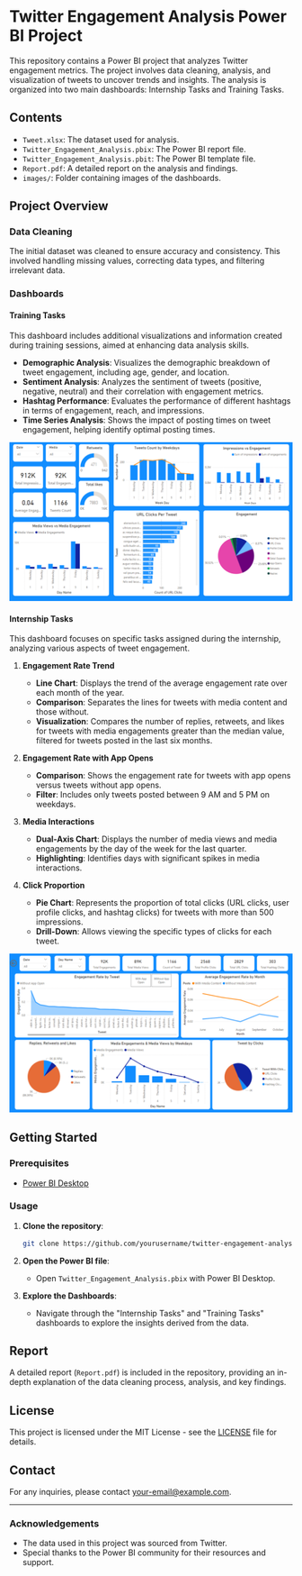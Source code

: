 # Twitter Engagement Analysis Power BI Project

This repository contains a Power BI project that analyzes Twitter engagement metrics. The project involves data cleaning, analysis, and visualization of tweets to uncover trends and insights. The analysis is organized into two main dashboards: Internship Tasks and Training Tasks.

## Contents

- `Tweet.xlsx`: The dataset used for analysis.
- `Twitter_Engagement_Analysis.pbix`: The Power BI report file.
- `Twitter_Engagement_Analysis.pbit`: The Power BI template file.
- `Report.pdf`: A detailed report on the analysis and findings.
- `images/`: Folder containing images of the dashboards.

## Project Overview

### Data Cleaning
The initial dataset was cleaned to ensure accuracy and consistency. This involved handling missing values, correcting data types, and filtering irrelevant data.

### Dashboards

#### Training Tasks
This dashboard includes additional visualizations and information created during training sessions, aimed at enhancing data analysis skills.

- **Demographic Analysis**: Visualizes the demographic breakdown of tweet engagement, including age, gender, and location.
- **Sentiment Analysis**: Analyzes the sentiment of tweets (positive, negative, neutral) and their correlation with engagement metrics.
- **Hashtag Performance**: Evaluates the performance of different hashtags in terms of engagement, reach, and impressions.
- **Time Series Analysis**: Shows the impact of posting times on tweet engagement, helping identify optimal posting times.

![Training Tasks Dashboard](training_tasks_dashboard.png)

#### Internship Tasks
This dashboard focuses on specific tasks assigned during the internship, analyzing various aspects of tweet engagement.

1. **Engagement Rate Trend**
    - **Line Chart**: Displays the trend of the average engagement rate over each month of the year.
    - **Comparison**: Separates the lines for tweets with media content and those without.
    - **Visualization**: Compares the number of replies, retweets, and likes for tweets with media engagements greater than the median value, filtered for tweets posted in the last six months.

2. **Engagement Rate with App Opens**
    - **Comparison**: Shows the engagement rate for tweets with app opens versus tweets without app opens.
    - **Filter**: Includes only tweets posted between 9 AM and 5 PM on weekdays.

3. **Media Interactions**
    - **Dual-Axis Chart**: Displays the number of media views and media engagements by the day of the week for the last quarter.
    - **Highlighting**: Identifies days with significant spikes in media interactions.

4. **Click Proportion**
    - **Pie Chart**: Represents the proportion of total clicks (URL clicks, user profile clicks, and hashtag clicks) for tweets with more than 500 impressions.
    - **Drill-Down**: Allows viewing the specific types of clicks for each tweet.

![Internship Tasks Dashboard](internship_tasks_dashboard.png)

## Getting Started

### Prerequisites
- [Power BI Desktop](https://powerbi.microsoft.com/desktop/)

### Usage

1. **Clone the repository**:
    ```bash
    git clone https://github.com/yourusername/twitter-engagement-analysis.git
    ```

2. **Open the Power BI file**:
   - Open `Twitter_Engagement_Analysis.pbix` with Power BI Desktop.

3. **Explore the Dashboards**:
   - Navigate through the "Internship Tasks" and "Training Tasks" dashboards to explore the insights derived from the data.

## Report

A detailed report (`Report.pdf`) is included in the repository, providing an in-depth explanation of the data cleaning process, analysis, and key findings.

## License

This project is licensed under the MIT License - see the [LICENSE](LICENSE) file for details.

## Contact

For any inquiries, please contact [your-email@example.com](mailto:your-email@example.com).

---

### Acknowledgements
- The data used in this project was sourced from Twitter.
- Special thanks to the Power BI community for their resources and support.

